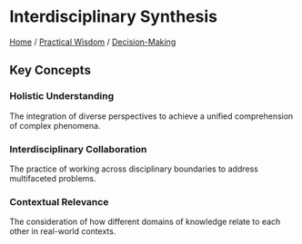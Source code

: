 # Interdisciplinary Synthesis

[Home](../../../../README.md) / [Practical Wisdom](../../../../practical_wisdom/README.md) / [Decision-Making](../../../practical_wisdom/decision-making/README.md)

## Key Concepts

### Holistic Understanding

The integration of diverse perspectives to achieve a unified comprehension of complex phenomena.

### Interdisciplinary Collaboration

The practice of working across disciplinary boundaries to address multifaceted problems.

### Contextual Relevance

The consideration of how different domains of knowledge relate to each other in real-world contexts.

